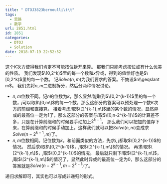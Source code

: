 ```yaml
---
title: " DTOJ3823bernoulli\t\t"
tags:
  - 思路
  - 数学
url: 2851.html
id: 2851
categories:
  - DTOJ
  - Solution
date: 2018-07-19 22:52:52
---
```


这个$K$次方使得我们肯定不可能按位拆开来算。 那我们只能考虑按位或有什么优美的性质。 我们发现$\[0,2^k)$里的每一个数和$x$异或，得到的值恰好也是$\[0,2^k)$里的每一个数。 记$Solve(n,m)$为我们要求的答案。不妨设$n\\geqslant m$。 我们先将$n,m$二进制拆分，然后分两种情况讨论。

*   $n,m$位数不同。记$n$的位数为$k$，那么显然$i$能取到$\[0,2^{k-1})$里的每一个数，$j$可以取$\[0,m\]$的每一个数，那么这部分的答案可以预处理一个数$K$次方的前缀和直接算。 接着考虑$i$取$\[2^{k-1},n\]$里的某个数的情况，显然异或的最高位一定为$1$了，那么这部分的答案与$i$取$\[0,n-2^{k-1}\]$的计算差不多，只是在计算前缀和的时候要手动加上$2^{k-1}$。 那么我们可以把加的值存下来，在算前缀和的时候手动加上。这样我们就可以把$Solve(n,m)$变成求$Solve(n-2^{k-1},m)$了。
*   $n,m$位数相同。记位数为$k$，和前面类似的方法，先求$i,j$都取$\[0,2^{k-1})$的情况。 然后求$i$取$\[0,2^{k-1})$，$j$取$\[2^{k-1},m\]$的情况。 再求$i$取$\[2^{k-1},n\]$，$j$取$\[0,2^{k-1})$的情况。 最后就只剩下$i$取$\[2^{k-1},n\]$，$j$取$\[2^{k-1},m\]$的情况了，显然此时异或的最高位一定为$0$，那么这部分的答案就是$Solve(n-2^{k-1},m-2^{k-1})$了。

递归求解即可，其实也可以写成非递归的形式。